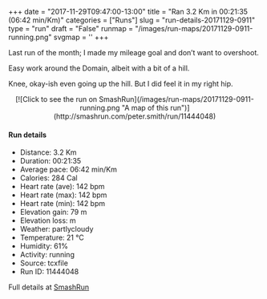+++
date = "2017-11-29T09:47:00-13:00"
title = "Ran 3.2 Km in 00:21:35 (06:42 min/Km)"
categories = ["Runs"]
slug = "run-details-20171129-0911"
type = "run"
draft = "False"
runmap = "/images/run-maps/20171129-0911-running.png"
svgmap = '<polyline points="24 0, 25 2, 25 5, 26 7, 26 11, 28 16, 29 19, 35 21, 38 26, 40 29, 40 35, 41 39, 46 44, 51 51, 53 53, 51 54, 43 58, 36 63, 35 68, 34 73, 34 73, 31 78, 31 80, 31 84, 32 86, 32 87, 36 89, 43 97, 49 100, 52 100, 58 94, 70 89, 73 83, 77 77, 77 71, 74 67, 70 60, 64 60, 59 58, 55 54, 51 51, 47 46, 42 40, 40 34, 40 29, 39 27, 33 20, 30 19, 28 16, 27 8, 31 3, 31 2, 30 2, 31 2">'
+++

Last run of the month; I made my mileage goal and don’t want to overshoot. 

Easy work around the Domain, albeit with a bit of a hill. 

Knee, okay-ish even going up the hill. But I did feel it in my right hip.  

<!--more-->

<center>
[![Click to see the run on SmashRun](/images/run-maps/20171129-0911-running.png "A map of this run")](http://smashrun.com/peter.smith/run/11444048)
</center>

#### Run details

* Distance: 3.2 Km
* Duration: 00:21:35
* Average pace: 06:42 min/Km
* Calories: 284 Cal
* Heart rate (ave): 142 bpm
* Heart rate (max): 142 bpm
* Heart rate (min): 142 bpm
* Elevation gain: 79 m
* Elevation loss:  m
* Weather: partlycloudy
* Temperature: 21 &deg;C
* Humidity: 61%
* Activity: running
* Source: tcxfile
* Run ID: 11444048

Full details at [SmashRun](http://smashrun.com/peter.smith/run/11444048)